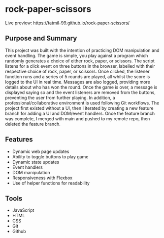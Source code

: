 # rock-paper-scissors

Live preview: https://tatmil-99.github.io/rock-paper-scissors/

## Purpose and Summary

This project was built with the intention of practicing DOM manipulation and event handling. The game is simple, you play against a program which randomly generates a choice of either rock, paper, or scissors. The script listens for a click event on three buttons in the browser, labelled with their respective choice of rock, paper, or scissors. Once clicked, the listener function runs and a series of 5 rounds are played, all whilst the score is logged to the UI in real time. Messages are also logged, providing more details about who has won the round. Once the game is over, a message is displayed saying so and the event listeners are removed from the buttons, preventing the user from further playing. In addition, a professional/collaborative environment is used following Git workflows. The project first existed without a UI, then I iterated by creating a new feature branch for adding a UI and DOM/event handlers. Once the feature branch was complete, I merged with main and pushed to my remote repo, then deleted the feature branch.

## Features

- Dynamic web page updates
- Ability to toggle buttons to play game
- Dynamic state updates
- Event handlers
- DOM manipulation
- Responsiveness with Flexbox
- Use of helper functions for readability

## Tools

- JavaScript
- HTML
- CSS
- Git
- Github
